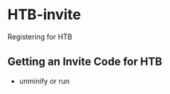 # HTB-invite
Registering for HTB

## Getting an Invite Code for HTB
* unminify or run <script defer src="/js/inviteapi.min.js"> found on the /invite webpage
  * You'll get:
  * ```function verifyInviteCode(code){var formData={"code":code};$.ajax({type:"POST",dataType:"json",data:formData,url:'/api/invite/verify',success:function(response){console.log(response)},error:function(response){console.log(response)}})}function makeInviteCode(){$.ajax({type:"POST",dataType:"json",url:'/api/invite/how/to/generate',success:function(response){console.log(response)},error:function(response){console.log(response)}})}```
* POST /api/invite/how/to/generate 
  * You'll get:
  * S1FQWEktUlFYQ0otS05aSkItUkhMU08tWkRGRFE= 
  * `In order to generate the invite code, make a POST request to /api/invite/generate`
* POST /api/invite/generate 
  * You'll get:
  * `base64 invite code`
